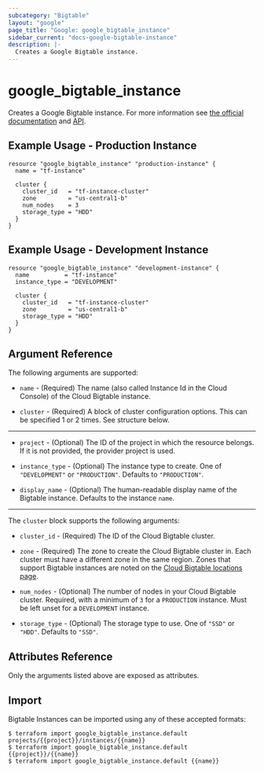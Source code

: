 ```yaml
---
subcategory: "Bigtable"
layout: "google"
page_title: "Google: google_bigtable_instance"
sidebar_current: "docs-google-bigtable-instance"
description: |-
  Creates a Google Bigtable instance.
---
```


# google_bigtable_instance

Creates a Google Bigtable instance. For more information see
[the official documentation](https://cloud.google.com/bigtable/) and
[API](https://cloud.google.com/bigtable/docs/go/reference).


## Example Usage - Production Instance

```hcl
resource "google_bigtable_instance" "production-instance" {
  name = "tf-instance"

  cluster {
    cluster_id   = "tf-instance-cluster"
    zone         = "us-central1-b"
    num_nodes    = 3
    storage_type = "HDD"
  }
}
```

## Example Usage - Development Instance

```hcl
resource "google_bigtable_instance" "development-instance" {
  name          = "tf-instance"
  instance_type = "DEVELOPMENT"

  cluster {
    cluster_id   = "tf-instance-cluster"
    zone         = "us-central1-b"
    storage_type = "HDD"
  }
}
```

## Argument Reference

The following arguments are supported:

* `name` - (Required) The name (also called Instance Id in the Cloud Console) of the Cloud Bigtable instance.

* `cluster` - (Required) A block of cluster configuration options. This can be specified 1 or 2 times. See structure below.

-----

* `project` - (Optional) The ID of the project in which the resource belongs. If it
    is not provided, the provider project is used.

* `instance_type` - (Optional) The instance type to create. One of `"DEVELOPMENT"` or `"PRODUCTION"`. Defaults to `"PRODUCTION"`.

* `display_name` - (Optional) The human-readable display name of the Bigtable instance. Defaults to the instance `name`.


-----

The `cluster` block supports the following arguments:

* `cluster_id` - (Required) The ID of the Cloud Bigtable cluster.

* `zone` - (Required) The zone to create the Cloud Bigtable cluster in. Each cluster must have a different zone in the same region. Zones that support Bigtable instances are noted on the [Cloud Bigtable locations page](https://cloud.google.com/bigtable/docs/locations).

* `num_nodes` - (Optional) The number of nodes in your Cloud Bigtable cluster. Required, with a minimum of `3` for a `PRODUCTION` instance. Must be left unset for a `DEVELOPMENT` instance.

* `storage_type` - (Optional) The storage type to use. One of `"SSD"` or `"HDD"`. Defaults to `"SSD"`.

## Attributes Reference

Only the arguments listed above are exposed as attributes.

## Import

Bigtable Instances can be imported using any of these accepted formats:

```
$ terraform import google_bigtable_instance.default projects/{{project}}/instances/{{name}}
$ terraform import google_bigtable_instance.default {{project}}/{{name}}
$ terraform import google_bigtable_instance.default {{name}}
```
